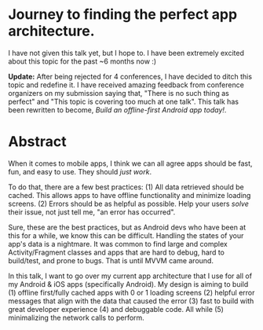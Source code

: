 # Journey to finding the perfect app architecture.

I have not given this talk yet, but I hope to. I have been extremely excited about this topic for the past ~6 months now :)

**Update:** After being rejected for 4 conferences, I have decided to ditch this topic and redefine it. I have received amazing feedback from conference organizers on my submission saying that, "There is no such thing as perfect" and "This topic is covering too much at one talk". This talk has been rewritten to become, *Build an offline-first Android app today!*.

# Abstract

When it comes to mobile apps, I think we can all agree apps should be fast, fun, and easy to use. They should *just work*.

To do that, there are a few best practices: (1) All data retrieved should be cached. This allows apps to have offline functionality and minimize loading screens. (2) Errors should be as helpful as possible. Help your users *solve* their issue, not just tell me, "an error has occurred".

Sure, these are the best practices, but as Android devs who have been at this for a while, we know this can be difficult. Handling the states of your app's data is a nightmare. It was common to find large and complex Activity/Fragment classes and apps that are hard to debug, hard to build/test, and prone to bugs. That is until MVVM came around.

In this talk, I want to go over my current app architecture that I use for all of my Android & iOS apps (specifically Android). My design is aiming to build (1) offline first/fully cached apps with 0 or 1 loading screens (2) helpful error messages that align with the data that caused the error (3) fast to build with great developer experience (4) and debuggable code. All while (5) minimalizing the network calls to perform.
